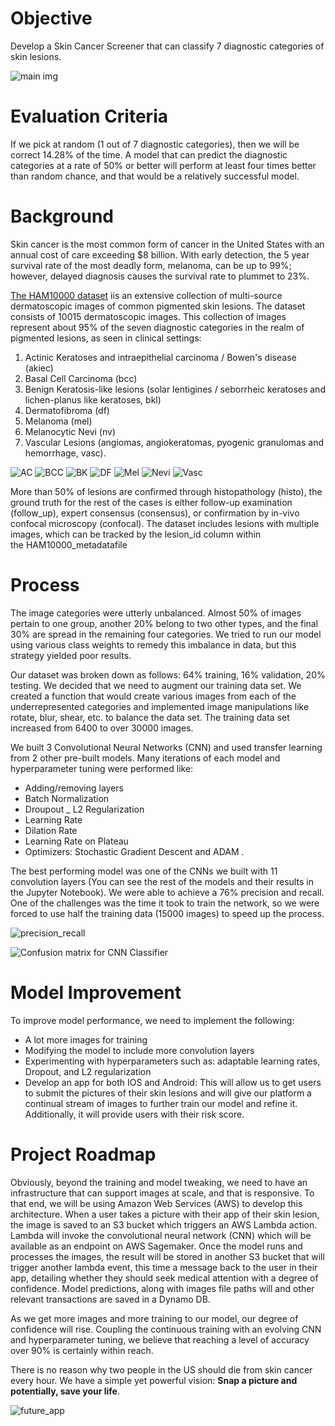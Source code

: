 # Objective
Develop a Skin Cancer Screener that can classify 7 diagnostic categories of skin lesions.  
  
![main img](Figures/main_img.JPG)

# Evaluation Criteria
If we pick at random (1 out of 7 diagnostic categories), then we will be correct 14.28% of the time. A model that can predict the diagnostic categories at a rate of 50% or better will perform at least four times better than random chance, and that would be a relatively successful model.  

# Background
Skin cancer is the most common form of cancer in the United States with an annual cost of care exceeding $8 billion. With early detection, the 5 year survival rate of the most deadly form, melanoma, can be up to 99%; however, delayed diagnosis causes the survival rate to plummet to 23%.  

[The HAM10000 dataset](https://dataverse.harvard.edu/dataset.xhtml?persistentId=doi:10.7910/DVN/DBW86T) iis an extensive collection of multi-source dermatoscopic images of common pigmented skin lesions. The dataset consists of 10015 dermatoscopic images. This collection of images represent about 95% of the seven diagnostic categories in the realm of pigmented lesions, as seen in clinical settings:  

1. Actinic Keratoses and intraepithelial carcinoma / Bowen's disease (akiec)
2. Basal Cell Carcinoma (bcc)
3. Benign Keratosis-like lesions (solar lentigines / seborrheic keratoses and lichen-planus like keratoses, bkl)
4. Dermatofibroma (df)
5. Melanoma (mel)
6. Melanocytic Nevi (nv)
7. Vascular Lesions (angiomas, angiokeratomas, pyogenic granulomas and hemorrhage, vasc).  

![AC](Figures/AC.png)
![BCC](Figures/BCC.png)
![BK](Figures/BK.png)
![DF](Figures/DF.png)
![Mel](Figures/Mel.png)
![Nevi](Figures/Nevi.png)
![Vasc](Figures/Vasc.png)

More than 50% of lesions are confirmed through histopathology (histo), the ground truth for the rest of the cases is either follow-up examination (follow_up), expert consensus (consensus), or confirmation by in-vivo confocal microscopy (confocal). The dataset includes lesions with multiple images, which can be tracked by the lesion_id column within the HAM10000_metadatafile

# Process
The image categories were utterly unbalanced. Almost 50% of images pertain to one group, another 20% belong to two other types, and the final 30%  are spread in the remaining four categories. We tried to run our model using various class weights to remedy this imbalance in data, but this strategy yielded poor results.  

Our dataset was broken down as follows: 64% training, 16% validation, 20% testing. We decided that we need to augment our training data set. We created a function that would create various images from each of the underrepresented categories and implemented image manipulations like rotate, blur, shear, etc. to balance the data set. The training data set increased from 6400 to over 30000 images.  

We built 3 Convolutional Neural Networks (CNN) and used transfer learning from 2 other pre-built models. Many iterations of each model and hyperparameter tuning were performed like:  

- Adding/removing layers
- Batch Normalization
- Droupout
_ L2 Regularization
- Learning Rate
- Dilation Rate
- Learning Rate on Plateau
- Optimizers: Stochastic Gradient Descent and ADAM . 

The best performing model was one of the CNNs we built with 11 convolution layers (You can see the rest of the models and their results in the Jupyter Notebook). We were able to achieve a 76% precision and recall. One of the challenges was the time it took to train the network, so we were forced to use half the training data (15000 images) to speed up the process.   

![precision_recall](Figures/precision_recall.png)
  
![Confusion matrix for CNN Classifier](Figures/CM_Best_Model.png)

# Model Improvement
To improve model performance,  we need to implement the following:

-  A lot more images for training
-  Modifying the model to include more convolution layers 
-  Experimenting with hyperparameters such as: adaptable learning rates, Dropout, and L2 regularization
-  Develop an app for both IOS and Android: This will allow us to get users to submit the pictures of their skin lesions and will give our platform a continual stream of images to further train our model and refine it. Additionally, it will provide users with their risk score.


# Project Roadmap
Obviously, beyond the training and model tweaking, we need to have an infrastructure that can support images at scale, and that is responsive. To that end, we will be using Amazon Web Services (AWS) to develop this architecture. When a user takes a picture with their app of their skin lesion, the image is saved to an S3 bucket which triggers an AWS Lambda action. Lambda will invoke the convolutional neural network (CNN) which will be available as an endpoint on AWS Sagemaker. Once the model runs and processes the images, the result will be stored in another S3 bucket that will trigger another lambda event, this time a message back to the user in their app, detailing whether they should seek medical attention with a degree of confidence. Model predictions, along with images file paths will and other relevant transactions are saved in a Dynamo DB.  

As we get more images and more training to our model, our degree of confidence will rise. Coupling the continuous training with an evolving CNN and hyperparameter tuning, we believe that reaching a level of accuracy over 90% is certainly within reach.  

There is no reason why two people in the US should die from skin cancer every hour. We have a simple yet powerful vision: 
**Snap a picture and potentially, save your life**.  

![future_app](Figures/future_app.png)
